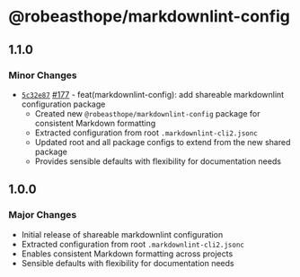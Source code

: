 # @robeasthope/markdownlint-config

## 1.1.0

### Minor Changes

- [`5c32e87`](https://github.com/RobEasthope/protomolecule/commit/5c32e87c3fb23837780aebb0143c09222176eeec) [#177](https://github.com/RobEasthope/protomolecule/pull/177) - feat(markdownlint-config): add shareable markdownlint configuration package
  - Created new `@robeasthope/markdownlint-config` package for consistent Markdown formatting
  - Extracted configuration from root `.markdownlint-cli2.jsonc`
  - Updated root and all package configs to extend from the new shared package
  - Provides sensible defaults with flexibility for documentation needs

## 1.0.0

### Major Changes

- Initial release of shareable markdownlint configuration
- Extracted configuration from root `.markdownlint-cli2.jsonc`
- Enables consistent Markdown formatting across projects
- Sensible defaults with flexibility for documentation needs

